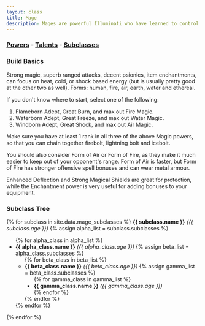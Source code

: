 ```yaml
---
layout: class
title: Mage
description: Mages are powerful Illuminati who have learned to control and manipulate the elements.
---
```


### [Powers](powers) - [Talents](talents) - [Subclasses](subclasses)

### Build Basics

Strong magic, superb ranged attacks, decent psionics, item enchantments,
can focus on heat, cold, or shock based energy (but is usually pretty good at
the other two as well).  Forms: human, fire, air, earth, water and ethereal.

If you don't know where to start, select one of the following:

1. Flameborn Adept, Great Burn, and max out Fire Magic.
2. Waterborn Adept, Great Freeze, and max out Water Magic.
3. Windborn Adept, Great Shock, and max out Air Magic.

Make sure you have at least 1 rank in all three of the above Magic powers, so
that you can chain together firebolt, lightning bolt and icebolt.

You should also consider Form of Air or Form of Fire, as they make it much
easier to keep out of your opponent's range.  Form of Air is faster, but Form
of Fire has stronger offensive spell bonuses and can wear metal armour.

Enhanced Deflection and Strong Magical Shields are great for protection, while
the Enchantment power is very useful for adding bonuses to your equipment.

### Subclass Tree
<div class="clt">
{% for subclass in site.data.mage_subclasses %}
  <strong>{{ subclass.name }}</strong> <em>({{ subclass.age }})</em>
  {% assign alpha_list = subclass.subclasses %}
  <ul>
    {% for alpha_class in alpha_list %}
    <li>
      <strong>{{ alpha_class.name }}</strong> <em>({{ alpha_class.age }})</em>
      {% assign beta_list = alpha_class.subclasses %}
      <ul>
        {% for beta_class in beta_list %}
        <li>
          <strong>{{ beta_class.name }}</strong> <em>({{ beta_class.age }})</em>
          {% assign gamma_list = beta_class.subclasses %}
          <ul>
            {% for gamma_class in gamma_list %}
            <li>
              <strong>{{ gamma_class.name }}</strong> <em>({{ gamma_class.age }})</em>
            </li>
            {% endfor %}
          </ul>
        </li>
        {% endfor %}
      </ul>
    </li>
    {% endfor %}
  </ul>
  {% endfor %}
 </div>
